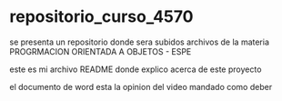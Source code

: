 # repositorio_curso_4570

se presenta un repositorio donde sera subidos archivos de la materia PROGRMACION ORIENTADA A OBJETOS - ESPE 

este es mi archivo README donde explico acerca de este proyecto

el documento de word esta la opinion del video mandado como deber 
